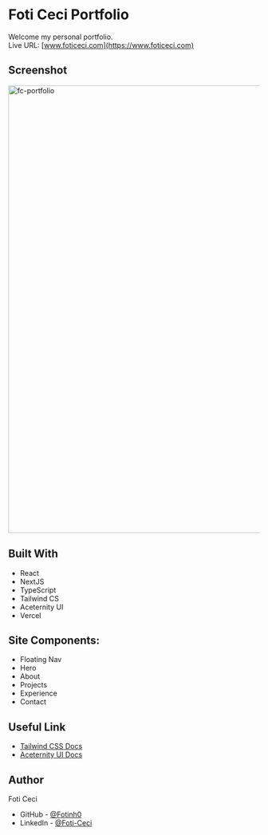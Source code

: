 # Foti Ceci Portfolio

Welcome my personal portfolio. <br/>
Live URL: [www.foticeci.com](https://www.foticeci.com)

## Screenshot

<img width="898" alt="fc-portfolio" src="https://github.com/fotinh0/foti-ceci-portfolio-v2/assets/67170897/512cc613-4751-4632-8731-f1cca1294c1b">

## Built With

- React
- NextJS
- TypeScript
- Tailwind CS
- Aceternity UI
- Vercel

## Site Components:

- Floating Nav
- Hero
- About
- Projects
- Experience
- Contact

## Useful Link

- [Tailwind CSS Docs](https://tailwindcss.com/docs/installation)
- [Aceternity UI Docs](https://ui.aceternity.com/components)

## Author

Foti Ceci

- GitHub - [@Fotinh0](https://github.com/fotinh0)
- LinkedIn - [@Foti-Ceci](https://www.linkedin.com/in/foti-ceci/)
